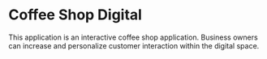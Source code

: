 # Coffee Shop Digital
This application is an interactive coffee shop application. Business owners can increase and personalize customer interaction within the digital space.